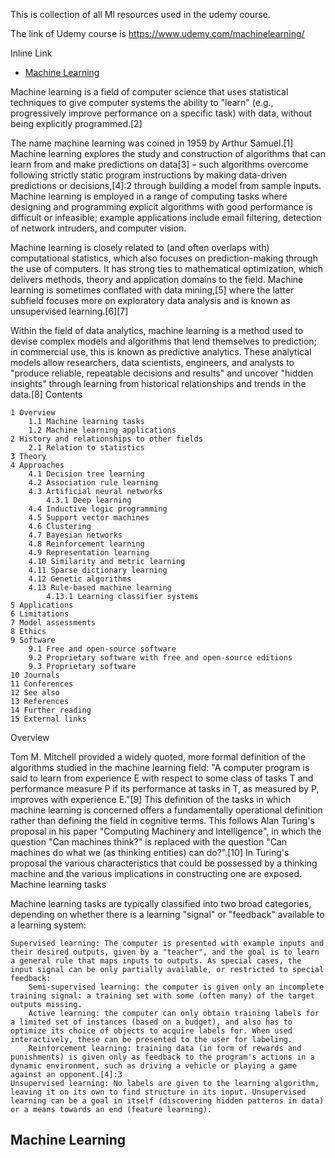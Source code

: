 This is collection of all Ml resources used in the udemy course.

The link of Udemy course is https://www.udemy.com/machinelearning/

Inline Link

- [Machine Learning](https://github.com/meghpatel/ml_atoz#machine-learing)

Machine learning is a field of computer science that uses statistical techniques to give computer systems the ability to "learn" (e.g., progressively improve performance on a specific task) with data, without being explicitly programmed.[2]

The name machine learning was coined in 1959 by Arthur Samuel.[1] Machine learning explores the study and construction of algorithms that can learn from and make predictions on data[3] – such algorithms overcome following strictly static program instructions by making data-driven predictions or decisions,[4]:2 through building a model from sample inputs. Machine learning is employed in a range of computing tasks where designing and programming explicit algorithms with good performance is difficult or infeasible; example applications include email filtering, detection of network intruders, and computer vision.

Machine learning is closely related to (and often overlaps with) computational statistics, which also focuses on prediction-making through the use of computers. It has strong ties to mathematical optimization, which delivers methods, theory and application domains to the field. Machine learning is sometimes conflated with data mining,[5] where the latter subfield focuses more on exploratory data analysis and is known as unsupervised learning.[6][7]

Within the field of data analytics, machine learning is a method used to devise complex models and algorithms that lend themselves to prediction; in commercial use, this is known as predictive analytics. These analytical models allow researchers, data scientists, engineers, and analysts to "produce reliable, repeatable decisions and results" and uncover "hidden insights" through learning from historical relationships and trends in the data.[8]
Contents

    1 Overview
        1.1 Machine learning tasks
        1.2 Machine learning applications
    2 History and relationships to other fields
        2.1 Relation to statistics
    3 Theory
    4 Approaches
        4.1 Decision tree learning
        4.2 Association rule learning
        4.3 Artificial neural networks
            4.3.1 Deep learning
        4.4 Inductive logic programming
        4.5 Support vector machines
        4.6 Clustering
        4.7 Bayesian networks
        4.8 Reinforcement learning
        4.9 Representation learning
        4.10 Similarity and metric learning
        4.11 Sparse dictionary learning
        4.12 Genetic algorithms
        4.13 Rule-based machine learning
            4.13.1 Learning classifier systems
    5 Applications
    6 Limitations
    7 Model assessments
    8 Ethics
    9 Software
        9.1 Free and open-source software
        9.2 Proprietary software with free and open-source editions
        9.3 Proprietary software
    10 Journals
    11 Conferences
    12 See also
    13 References
    14 Further reading
    15 External links

Overview

Tom M. Mitchell provided a widely quoted, more formal definition of the algorithms studied in the machine learning field: "A computer program is said to learn from experience E with respect to some class of tasks T and performance measure P if its performance at tasks in T, as measured by P, improves with experience E."[9] This definition of the tasks in which machine learning is concerned offers a fundamentally operational definition rather than defining the field in cognitive terms. This follows Alan Turing's proposal in his paper "Computing Machinery and Intelligence", in which the question "Can machines think?" is replaced with the question "Can machines do what we (as thinking entities) can do?".[10] In Turing's proposal the various characteristics that could be possessed by a thinking machine and the various implications in constructing one are exposed.
Machine learning tasks

Machine learning tasks are typically classified into two broad categories, depending on whether there is a learning "signal" or "feedback" available to a learning system:

    Supervised learning: The computer is presented with example inputs and their desired outputs, given by a "teacher", and the goal is to learn a general rule that maps inputs to outputs. As special cases, the input signal can be only partially available, or restricted to special feedback:
        Semi-supervised learning: the computer is given only an incomplete training signal: a training set with some (often many) of the target outputs missing.
        Active learning: the computer can only obtain training labels for a limited set of instances (based on a budget), and also has to optimize its choice of objects to acquire labels for. When used interactively, these can be presented to the user for labeling.
        Reinforcement learning: training data (in form of rewards and punishments) is given only as feedback to the program's actions in a dynamic environment, such as driving a vehicle or playing a game against an opponent.[4]:3
    Unsupervised learning: No labels are given to the learning algorithm, leaving it on its own to find structure in its input. Unsupervised learning can be a goal in itself (discovering hidden patterns in data) or a means towards an end (feature learning).

Machine Learning
-------------


